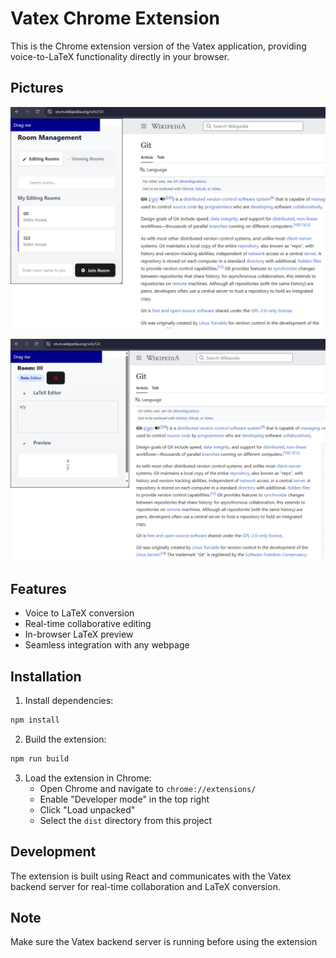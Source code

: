 # Vatex Chrome Extension

This is the Chrome extension version of the Vatex application, providing voice-to-LaTeX functionality directly in your browser.

## Pictures

![1757372465917](image/README/1757372465917.png)

![1757372605124](image/README/1757372605124.png)

## Features

- Voice to LaTeX conversion
- Real-time collaborative editing
- In-browser LaTeX preview
- Seamless integration with any webpage

## Installation

1. Install dependencies:

```bash
npm install
```

2. Build the extension:

```bash
npm run build
```

3. Load the extension in Chrome:
   - Open Chrome and navigate to `chrome://extensions/`
   - Enable "Developer mode" in the top right
   - Click "Load unpacked"
   - Select the `dist` directory from this project

## Development

The extension is built using React and communicates with the Vatex backend server for real-time collaboration and LaTeX conversion.

## Note

Make sure the Vatex backend server is running before using the extension
